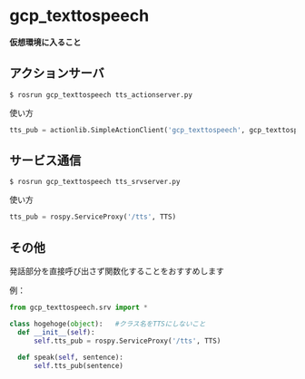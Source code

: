 # gcp_texttospeech

**仮想環境に入ること**

## **アクションサーバ**

```
$ rosrun gcp_texttospeech tts_actionserver.py
```

使い方

```python
tts_pub = actionlib.SimpleActionClient('gcp_texttospeech', gcp_texttospeech.msg.TTSAction)
```


## **サービス通信**

```
$ rosrun gcp_texttospeech tts_srvserver.py
```

使い方

```python
tts_pub = rospy.ServiceProxy('/tts', TTS)
```



## その他

発話部分を直接呼び出さず関数化することをおすすめします

例：
```python
from gcp_texttospeech.srv import *

class hogehoge(object):   #クラス名をTTSにしないこと
  def __init__(self):
      self.tts_pub = rospy.ServiceProxy('/tts', TTS)

  def speak(self, sentence):
      self.tts_pub(sentence)
```
